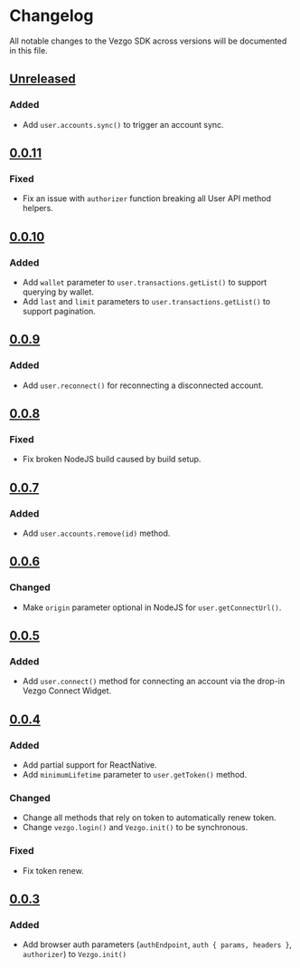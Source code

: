 # Changelog

All notable changes to the Vezgo SDK across versions will be documented in this file.

## [Unreleased]

### Added

- Add `user.accounts.sync()` to trigger an account sync.

## [0.0.11]

### Fixed

- Fix an issue with `authorizer` function breaking all User API method helpers.

## [0.0.10]

### Added

- Add `wallet` parameter to `user.transactions.getList()` to support querying by wallet.
- Add `last` and `limit` parameters to `user.transactions.getList()` to support pagination.

## [0.0.9]

### Added

- Add `user.reconnect()` for reconnecting a disconnected account.

## [0.0.8]

### Fixed

- Fix broken NodeJS build caused by build setup.

## [0.0.7]

### Added

- Add `user.accounts.remove(id)` method.

## [0.0.6]

### Changed

- Make `origin` parameter optional in NodeJS for `user.getConnectUrl()`.

## [0.0.5]

### Added

- Add `user.connect()` method for connecting an account via the drop-in Vezgo Connect Widget.

## [0.0.4]

### Added

- Add partial support for ReactNative.
- Add `minimumLifetime` parameter to `user.getToken()` method.

### Changed

- Change all methods that rely on token to automatically renew token.
- Change `vezgo.login()` and `Vezgo.init()` to be synchronous.

### Fixed

- Fix token renew.

## [0.0.3]

### Added

- Add browser auth parameters (`authEndpoint`, `auth { params, headers }`, `authorizer`) to `Vezgo.init()`

[Unreleased]: https://github.com/wealthica/vezgo-sdk-js/compare/v0.0.11...HEAD
[0.0.11]: https://github.com/wealthica/vezgo-sdk-js/compare/v0.0.10...v0.0.11
[0.0.10]: https://github.com/wealthica/vezgo-sdk-js/compare/v0.0.9...v0.0.10
[0.0.9]: https://github.com/wealthica/vezgo-sdk-js/compare/v0.0.8...v0.0.9
[0.0.8]: https://github.com/wealthica/vezgo-sdk-js/compare/v0.0.7...v0.0.8
[0.0.7]: https://github.com/wealthica/vezgo-sdk-js/compare/v0.0.6...v0.0.7
[0.0.6]: https://github.com/wealthica/vezgo-sdk-js/compare/v0.0.5...v0.0.6
[0.0.5]: https://github.com/wealthica/vezgo-sdk-js/compare/v0.0.4...v0.0.5
[0.0.4]: https://github.com/wealthica/vezgo-sdk-js/compare/v0.0.3...v0.0.4
[0.0.3]: https://github.com/wealthica/vezgo-sdk-js/compare/v0.0.2...v0.0.3
[0.0.2]: https://github.com/wealthica/vezgo-sdk-js/releases/tag/v0.0.2
